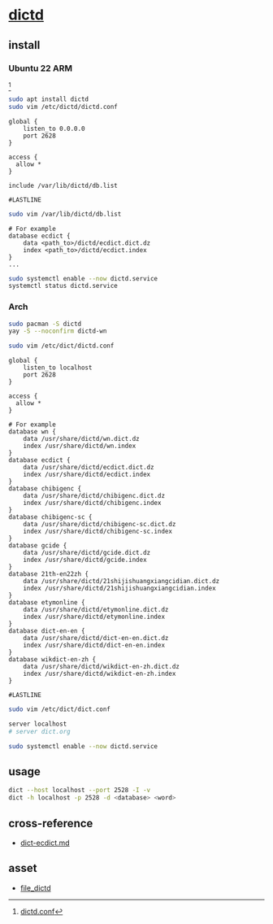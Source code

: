 # [dictd](https://linux.die.net/man/8/dictd)

## install

### Ubuntu 22 ARM

[^1]

```sh
sudo apt install dictd
sudo vim /etc/dictd/dictd.conf
```

```
global {
    listen_to 0.0.0.0
    port 2628
}

access {
  allow *
}

include /var/lib/dictd/db.list

#LASTLINE
```

```sh
sudo vim /var/lib/dictd/db.list
```

```
# For example
database ecdict {
	data <path_to>/dictd/ecdict.dict.dz
	index <path_to>/dictd/ecdict.index
}
...
```

```sh
sudo systemctl enable --now dictd.service
systemctl status dictd.service
```

### Arch

```sh
sudo pacman -S dictd
yay -S --noconfirm dictd-wn
```

```sh
sudo vim /etc/dict/dictd.conf
```

```
global {
    listen_to localhost
    port 2628
}

access {
  allow *
}

# For example
database wn {
	data /usr/share/dictd/wn.dict.dz
	index /usr/share/dictd/wn.index
}
database ecdict {
	data /usr/share/dictd/ecdict.dict.dz
	index /usr/share/dictd/ecdict.index
}
database chibigenc {
	data /usr/share/dictd/chibigenc.dict.dz
	index /usr/share/dictd/chibigenc.index
}
database chibigenc-sc {
	data /usr/share/dictd/chibigenc-sc.dict.dz
	index /usr/share/dictd/chibigenc-sc.index
}
database gcide {
	data /usr/share/dictd/gcide.dict.dz
	index /usr/share/dictd/gcide.index
}
database 21th-en22zh {
	data /usr/share/dictd/21shijishuangxiangcidian.dict.dz
	index /usr/share/dictd/21shijishuangxiangcidian.index
}
database etymonline {
	data /usr/share/dictd/etymonline.dict.dz
	index /usr/share/dictd/etymonline.index
}
database dict-en-en {
	data /usr/share/dictd/dict-en-en.dict.dz
	index /usr/share/dictd/dict-en-en.index
}
database wikdict-en-zh {
	data /usr/share/dictd/wikdict-en-zh.dict.dz
	index /usr/share/dictd/wikdict-en-zh.index
}

#LASTLINE
```

```sh
sudo vim /etc/dict/dict.conf
```

```sh
server localhost
# server dict.org
```

```sh
sudo systemctl enable --now dictd.service
```

## usage

```sh
dict --host localhost --port 2528 -I -v
dict -h localhost -p 2528 -d <database> <word>
```

## cross-reference

- [dict-ecdict.md](/bin/dict-ecdict.md)

## asset

- [file_dictd](https://github.com/scillidan/file_dictd)

[^1]: [dictd.conf](https://gist.github.com/wind0204/d65c7d1b5d7794c4c7fa1a02d5151acc)
